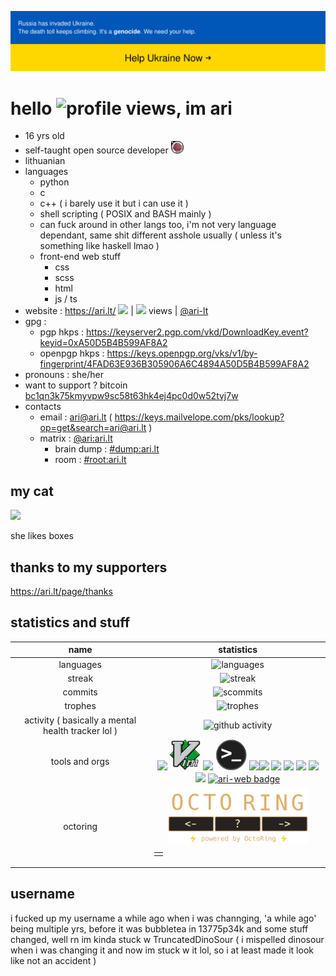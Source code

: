 <p align="center">
    <a href="https://vshymanskyy.github.io/StandWithUkraine/">
        <img src="https://raw.githubusercontent.com/vshymanskyy/StandWithUkraine/main/banner2-direct.svg" alt="#StandWithUkraine" />
    </a>
</p>

# hello ![profile views](https://komarev.com/ghpvc/?username=TruncatedDinoSour&label=views&color=282828&style=for-the-badge&label=visitor), im ari

-   16 yrs old
-   self-taught open source developer <img src="/osi_membership_badge.svg" height="20px" />
-   lithuanian
-   languages
    -   python
    -   c
    -   c++ ( i barely use it but i can use it )
    -   shell scripting ( POSIX and BASH mainly )
    -   can fuck around in other langs too, i'm not very language dependant, same shit different asshole usually ( unless it's something like haskell lmao )
    -   front-end web stuff
        -   css
        -   scss
        -   html
        -   js / ts
-   website : https://ari.lt/ <img src="https://ari.lt/favicon.ico?ref=github" width="20px" /> | <img src="https://us.ari.lt/counter/@ari/kpnuBU0qISQlfR7cSNwwg9oW8654-RguVrXh9JOBGo3EP1-bm7aF9ROuQO6Jqesk.svg?ref=github" height="20px" /> views | [@ari-lt](https://ari.lt/lh)
-   gpg :
    -   pgp hkps : https://keyserver2.pgp.com/vkd/DownloadKey.event?keyid=0xA50D5B4B599AF8A2
    -   openpgp hkps :  https://keys.openpgp.org/vks/v1/by-fingerprint/4FAD63E936B305906A6C4894A50D5B4B599AF8A2 
-   pronouns : she/her
-   want to support ? bitcoin [bc1qn3k75kmyvpw9sc58t63hk4ej4pc0d0w52tvj7w](https://ari.lt/btc)
-   contacts
    - email : <ari@ari.lt> ( <https://keys.mailvelope.com/pks/lookup?op=get&search=ari@ari.lt> )
    - matrix : [@ari:ari.lt](https://matrix.to/#/@ari:ari.lt)
        - brain dump : [#dump:ari.lt](https://matrix.to/#/#dump:ari.lt)
        - room : [#root:ari.lt](https://matrix.to/#/#root:ari.lt)

## my cat

<img src="https://github.com/TruncatedDinoSour/TruncatedDinosour/assets/71613062/bf697902-9be4-4611-bc2f-2b8130d2c9aa" width="256px" />

she likes boxes

## thanks to my supporters

<https://ari.lt/page/thanks>

## statistics and stuff

<table>
  <thead>
    <tr>
      <th align="center">name</th>
      <th align="center">statistics</th>
    </tr>
  </thead>
  <tbody>
    <tr>
      <td align="center">languages</td>
      <td align="center">
        <img
          src="https://github-readme-stats.vercel.app/api/top-langs/?username=TruncatedDinosour&layout=compact&theme=gruvbox&hide_border=true&exclude_repo=dino-kernel&count_private=true&bg_color=00000000&langs_count=20"
          alt="languages"
        />
      </td>
    </tr>
    <tr>
      <td align="center">streak</td>
      <td align="center">
        <img
          src="https://github-readme-streak-stats.herokuapp.com/?user=TruncatedDinosour&theme=dark&hide_border=true&background=00000000&count_private=true"
          alt="streak"
        />
      </td>
    </tr>
    <tr>
      <td align="center">commits</td>
      <td align="center">
        <img
          src="https://github-readme-stats-sabesansathananthan.vercel.app/api?username=TruncatedDinosour&show_icons=true&hide_border=true&theme=gruvbox&exclude_repo=dino-kernel&count_private=true&bg_color=00000000"
          alt="scommits"
        />
      </td>
    </tr>
    <tr>
      <td align="center">trophes</td>
      <td align="center">
        <img
          src="https://github-profile-trophy.vercel.app/?username=TruncatedDinosour&theme=gruvbox&margin-w=10&margin-h=15&column=8&exclude_repo=dino-kernel&count_private=true&no-bg=true&no-frame=true"
          alt="trophes"
        />
      </td>
    </tr>
    <tr>
      <td align="center">activity ( basically a mental health tracker lol )</td>
      <td align="center">
        <img
          src="https://github-readme-activity-graph.vercel.app/graph?username=TruncatedDinosour&theme=gruvbox&bg_color=00000000&count_private=true&hide_border=true"
          alt="github activity"
        />
      </td>
    </tr>
    <tr>
      <td align="center">tools and orgs</td>
      <td align="center">
        <img
          src="https://avatars.githubusercontent.com/u/99056985?s=200&v=4"
          width="50px"
        />
        <img
          src="https://raw.githubusercontent.com/github/explore/80688e429a7d4ef2fca1e82350fe8e3517d3494d/topics/vim/vim.png"
          width="50px"
        />
        <img
          src="https://upload.wikimedia.org/wikipedia/commons/thumb/1/18/C_Programming_Language.svg/695px-C_Programming_Language.svg.png"
          width="50px"
        />
        <img
          src="https://raw.githubusercontent.com/github/explore/80688e429a7d4ef2fca1e82350fe8e3517d3494d/topics/terminal/terminal.png"
          width="50px"
        />
        <img
          src="https://camo.githubusercontent.com/64b1f535115add5713c419514a1bb8e76aeafbc2e9b6b91c00ddfd697713bbb0/68747470733a2f2f63646e2e6a7364656c6976722e6e65742f6e706d2f4070726f6772616d6d696e672d6c616e6775616765732d6c6f676f732f707974686f6e40302e302e302f707974686f6e5f323536783235362e706e67"
          width="50px"
        /><img
          src="https://upload.wikimedia.org/wikipedia/commons/thumb/3/35/Tux.svg/1727px-Tux.svg.png"
          width="50px"
        />
        <img
          src="https://upload.wikimedia.org/wikipedia/commons/thumb/1/1a/Suckless_logo.svg/1200px-Suckless_logo.svg.png"
          width="50px"
        />
        <img
          src="https://i.ytimg.com/vi/6iTFCQ54_GA/hqdefault.jpg"
          width="50px"
        />
        <img
          src="https://upload.wikimedia.org/wikipedia/commons/thumb/e/ef/Stack_Overflow_icon.svg/768px-Stack_Overflow_icon.svg.png"
          width="50px"
        />
        <img
          src="https://cdn.sstatic.net/Sites/stackoverflow/Img/subcommunities/intel-dark.svg?v=72ff93f7d507"
          width="50px"
        />
        <img
          src="https://upload.wikimedia.org/wikipedia/commons/thumb/a/a0/Firefox_logo%2C_2019.svg/1971px-Firefox_logo%2C_2019.svg.png"
          width="50px"
        />
        <a href="https://ari.lt/">
            <img src="https://ari.lt/badge.png" loading="lazy" alt="ari-web badge" height="31px" width="88px" />
        </a>
      </td>
    </tr>
    <tr>
      <td align="center">octoring</td>
      <td align="center">
        <table>
          <tbody>
            <tr>
              <td>
                <tr></tr>
                <a href="https://octo-ring.com/"
                  ><img
                    src="/octoring/top.png"
                    width="84%"
                    alt="Octo Ring logo"
                    align="top" /></a
                ><br /><a href="https://octo-ring.com/p/TruncatedDinosour/prev"
                  ><img
                    src="/octoring/prev.png"
                    width="28%"
                    alt="previous"
                    align="top"
                    title="previous profile" /></a
                ><a href="https://octo-ring.com/p/TruncatedDinosour/random"
                  ><img
                    src="/octoring/random.png"
                    width="28%"
                    alt="random"
                    align="top"
                    title="random profile" /></a
                ><a href="https://octo-ring.com/p/TruncatedDinosour/next"
                  ><img
                    src="/octoring/next.png"
                    width="28%"
                    alt="next"
                    align="top"
                    title="next profile" /></a
                ><br /><a href="https://octo-ring.com/"
                  ><img
                    src="/octoring/bottom.png"
                    width="84%"
                    alt="check out other github profiles in the octo ring"
                    align="top"
                /></a>
              </td>
            </tr>
          </tbody>
        </table>
      </td>
    </tr>
  </tbody>
</table>

## username

i fucked up my username a while ago when i was channging, 'a while ago' being multiple yrs, before it was bubbletea in 13775p34k and some stuff changed, well rn im kinda stuck w TruncatedDinoSour ( i mispelled dinosour when i was changing it and now im stuck w it lol, so i at least made it look like not an accident )
